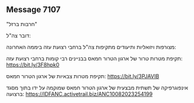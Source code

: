 ## Message 7107

"חרבות ברזל"

דובר צה"ל:

מצורפות ויזואליות ותיעודים מתקיפות צה"ל ברחבי רצועת עזה ביממה האחרונה:

תקיפת מטרות טרור של ארגון הטרור חמאס בבניינים רבי קומות ברחבי רצועת עזה: https://bit.ly/3F8hpk0

תקיפת מטרות צבאיות של ארגון הטרור חמאס: https://bit.ly/3PJAVIB

אינפוגרפיקה של תשתית מבצעית של ארגון הטרור חמאס שמוקמה על ידו בתוך מסגד ברצועה: https://IDFANC.activetrail.biz/ANC10082023254199

